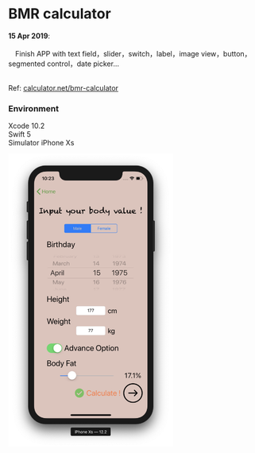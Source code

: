 # BMR calculator

**15 Apr 2019**:</br></br>
&emsp;Finish APP with text field，slider，switch，label，image view，button，segmented control，date picker...</br></br>

Ref: [calculator.net/bmr-calculator](https://www.calculator.net/bmr-calculator.html)

### Environment
Xcode 10.2</br>
Swift 5</br>
Simulator iPhone Xs

<img src="README_resource/screenshot.png" width="332" height="590">


